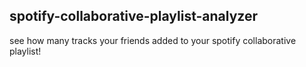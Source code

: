 ## spotify-collaborative-playlist-analyzer

see how many tracks your friends added to your spotify collaborative playlist!
